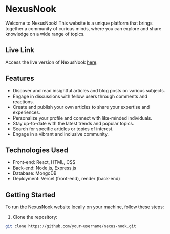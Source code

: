 # NexusNook

Welcome to NexusNook! This website is a unique platform that brings together a community of curious minds, where you can explore and share knowledge on a wide range of topics. 

## Live Link

Access the live version of NexusNook [here](https://nexus-nook.vercel.app/).

## Features

- Discover and read insightful articles and blog posts on various subjects.
- Engage in discussions with fellow users through comments and reactions.
- Create and publish your own articles to share your expertise and experiences.
- Personalize your profile and connect with like-minded individuals.
- Stay up-to-date with the latest trends and popular topics.
- Search for specific articles or topics of interest.
- Engage in a vibrant and inclusive community.

## Technologies Used

- Front-end: React, HTML, CSS
- Back-end: Node.js, Express.js
- Database: MongoDB
- Deployment: Vercel (front-end), render (back-end)

## Getting Started

To run the NexusNook website locally on your machine, follow these steps:

1. Clone the repository:

```bash
git clone https://github.com/your-username/nexus-nook.git

